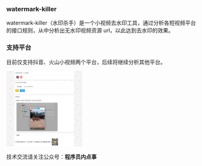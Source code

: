 ### watermark-killer

watermark-killer（水印杀手）是一个小视频去水印工具，通过分析各短视频平台的接口规则，从中分析出无水印视频资源 url，以此达到去水印的效果。

### 支持平台


目前仅支持抖音、火山小视频两个平台，后续将继续分析其他平台。

<img src='https://github.com/chengxy-nds/watermark-killer/blob/main/img.png' width="200" height="200">

技术交流请关注公众号：**程序员内点事**
